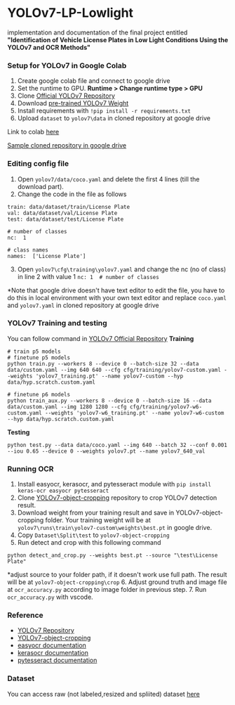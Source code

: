 ﻿# YOLOv7-LP-Lowlight

implementation and documentation of the final project entitled **"Identification of Vehicle License Plates in Low Light Conditions Using the YOLOv7 and OCR Methods"**

### Setup for YOLOv7 in Google Colab

1. Create google colab file and connect to google drive
2. Set the runtime to GPU. **Runtime > Change runtime type > GPU**
3. Clone [Official YOLOv7 Repository](https://github.com/WongKinYiu/yolov7.git)
4. Download [pre-trained YOLOv7 Weight](https://github.com/WongKinYiu/yolov7/releases/download/v0.1/yolov7.pt)
5. Install requirements with `!pip install -r requirements.txt`
6. Upload `dataset` to `yolov7\data` in cloned repository at google drive

Link to colab [here](https://colab.research.google.com/drive/1tvsmf3IjFXlsXIwM30MKdlVGCo_qJlLB?usp=sharing)

[Sample cloned repository in google drive](https://drive.google.com/drive/folders/1eYjaeslBM8M8RaoXAGwr_e5gHylmJXTv?usp=sharing)

### Editing config file

1.  Open `yolov7/data/coco.yaml` and delete the first 4 lines (till the download part).
2.  Change the code in the file as follows

```
train: data/dataset/train/License Plate
val: data/dataset/val/License Plate
test: data/dataset/test/License Plate

# number of classes
nc:  1

# class names
names:  ['License Plate']
```

3. Open `yolov7\cfg\training\yolov7.yaml` and change the nc (no of class) in line 2 with value 1 `nc: 1  # number of classes`

\*Note that google drive doesn't have text editor to edit the file, you have to do this in local environment with your own text editor and replace `coco.yaml` and `yolov7.yaml` in cloned repository at google drive

### YOLOv7 Training and testing

You can follow command in [YOLOv7 Official Repository](https://github.com/WongKinYiu/yolov7)
**Training**

```
# train p5 models
# finetune p5 models
python train.py --workers 8 --device 0 --batch-size 32 --data data/custom.yaml --img 640 640 --cfg cfg/training/yolov7-custom.yaml --weights 'yolov7_training.pt' --name yolov7-custom --hyp data/hyp.scratch.custom.yaml

# finetune p6 models
python train_aux.py --workers 8 --device 0 --batch-size 16 --data data/custom.yaml --img 1280 1280 --cfg cfg/training/yolov7-w6-custom.yaml --weights 'yolov7-w6_training.pt' --name yolov7-w6-custom --hyp data/hyp.scratch.custom.yaml
```

**Testing**

```
python test.py --data data/coco.yaml --img 640 --batch 32 --conf 0.001 --iou 0.65 --device 0 --weights yolov7.pt --name yolov7_640_val
```

### Running OCR

1. Install easyocr, kerasocr, and pytesseract module with `pip install keras-ocr easyocr pytesseract`
2. Clone [YOLOv7-object-cropping](https://github.com/RizwanMunawar/yolov7-object-cropping.git) repository to crop YOLOv7 detection result.
3. Download weight from your training result and save in YOLOv7-object-cropping folder. Your training weight will be at `yolov7\runs\train\yolov7-custom\weights\best.pt` in google drive.
4. Copy `Dataset\Split\test` to `yolov7-object-cropping`
5. Run detect and crop with this following command

```
python detect_and_crop.py --weights best.pt --source "\test\License Plate"
```

\*adjust source to your folder path, if it doesn't work use full path.
The result will be at `yolov7-object-cropping\crop` 6. Adjust ground truth and image file at `ocr_accuracy.py` according to image folder in previous step. 7. Run `ocr_accuracy.py` with vscode.

### Reference

- [YOLOv7 Repository](https://github.com/WongKinYiu/yolov7.git)
- [YOLOv7-object-cropping](https://github.com/RizwanMunawar/yolov7-object-cropping.git)
- [easyocr documentation](https://github.com/JaidedAI/EasyOCR.git)
- [kerasocr documentation](https://github.com/faustomorales/keras-ocr.git)
- [pytesseract documentation](https://pypi.org/project/pytesseract/)

### Dataset
You can access raw (not labeled,resized and spliited) dataset [here](kaggle.com/datasets/mmirzarizkiawan/lowlight-indonesia-lp)
